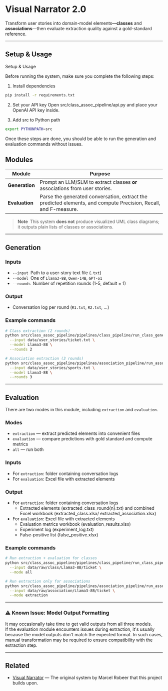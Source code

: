 # Visual Narrator 2.0

Transform user stories into domain-model elements—**classes** and **associations**—then evaluate extraction quality against a gold-standard reference.
 
---

## Setup & Usage

Setup & Usage

Before running the system, make sure you complete the following steps:

1. Install dependencies
```bash
pip install -r requirements.txt
```
2. Set your API key
Open src/class_assoc_pipeline/api.py and place your OpenAI API key inside.

3. Add src to Python path

```bash
export PYTHONPATH=src
```

Once these steps are done, you should be able to run the generation and evaluation commands without issues.

## Modules

| Module | Purpose |
| ------ | ------- |
| **Generation** | Prompt an LLM/SLM to extract classes **or** associations from user stories. |
| **Evaluation** | Parse the generated conversation, extract the predicted elements, and compute Precision, Recall, and F-measure. |

> **Note** This system **does not** produce visualized UML class diagrams; it outputs plain lists of classes or associations.

---

## Generation

### Inputs

* `--input` Path to a user-story text file (`.txt`)
* `--model` One of `Llama3-8B`, `Qwen-14B`, `GPT-o1`
* `--rounds` Number of repetition rounds (1-5, default = 1)

### Output

* Conversation log per round (`R1.txt`, `R2.txt`, …)

### Example commands

```bash
# Class extraction (2 rounds)
python src/class_assoc_pipeline/pipelines/class_pipeline/run_class_generation.py \
  --input data/user_stories/ticket.txt \
  --model Llama3-8B \
  --rounds 2

# Association extraction (3 rounds)
python src/class_assoc_pipeline/pipelines/association_pipeline/run_association_generation.py \
  --input data/user_stories/sports.txt \
  --model Llama3-8B \
  --rounds 3
```

---

## Evaluation

There are two modes in this module, including `extraction` and `evaluation`.

### Modes
* `extraction` — extract predicted elements into convenient files
* `evaluation` — compare predictions with gold standard and compute metrics
* `all` — run both

### Inputs

* For `extraction`: folder containing conversation logs 
* For `evaluation`: Excel file with extracted elements 

### Output
* For `extraction`: folder containing conversation logs 
    * Extracted elements (extracted_class_round{n}.txt) and combined Excel workbook (extracted_class.xlsx/ extracted_association.xlsx)
* For `evaluation`: Excel file with extracted elements 
    * Evaluation metrics workbook (evaluation_results.xlsx)
    * Experiment log (experiment_log.txt)
    * False-positive list (false_positive.xlsx)

### Example commands

```bash
# Run extraction + evaluation for classes
python src/class_assoc_pipeline/pipelines/class_pipeline/run_class_pipeline.py \
  --input data/raw/class/Llama3-8B/ticket \
  --mode all

# Run extraction only for associations
python src/class_assoc_pipeline/pipelines/association_pipeline/run_association_pipeline.py \
  --input data/raw/association/Llama3-8B/ticket \
  --mode extraction
```

---

### ⚠️ Known Issue: Model Output Formatting

It may occasionally take time to get valid outputs from all three models.  
If the evaluation module encounters issues during extraction, it's usually because the model outputs don't match the expected format. In such cases, manual transformation may be required to ensure compatibility with the extraction step.

---

## Related

- [Visual Narrator](https://github.com/MarcelRobeer/VisualNarrator) — The original system by Marcel Robeer that this project builds upon.
